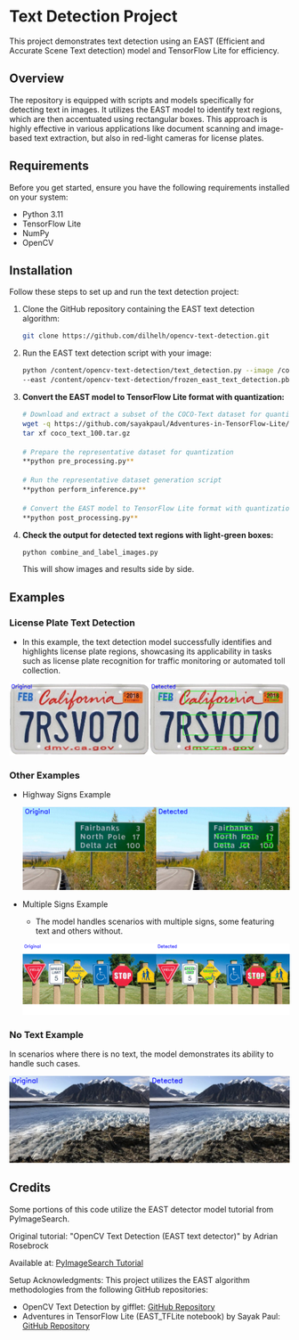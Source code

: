 # Text Detection Project

This project demonstrates text detection using an EAST (Efficient and Accurate Scene Text detection) model and TensorFlow Lite for efficiency.

## Overview

The repository is equipped with scripts and models specifically for detecting text in images. It utilizes the EAST model to identify text regions, which are then accentuated using rectangular boxes. This approach is highly effective in various applications like document scanning and image-based text extraction, but also in red-light cameras for license plates.

## Requirements

Before you get started, ensure you have the following requirements installed on your system:

- Python 3.11
- TensorFlow Lite
- NumPy
- OpenCV

## Installation

Follow these steps to set up and run the text detection project:

1. Clone the GitHub repository containing the EAST text detection algorithm:

    ```bash
    git clone https://github.com/dilhelh/opencv-text-detection.git
    ```

2. Run the EAST text detection script with your image:

    ```bash
    python /content/opencv-text-detection/text_detection.py --image /content/opencv-text-detection/images/sign.jpg \
	--east /content/opencv-text-detection/frozen_east_text_detection.pb
    ```

3. **Convert the EAST model to TensorFlow Lite format with quantization:**

    ```bash
    # Download and extract a subset of the COCO-Text dataset for quantization
    wget -q https://github.com/sayakpaul/Adventures-in-TensorFlow-Lite/releases/download/v0.11.0/coco_text_100.tar.gz
    tar xf coco_text_100.tar.gz

    # Prepare the representative dataset for quantization
    **python pre_processing.py**

    # Run the representative dataset generation script
    **python perform_inference.py**

    # Convert the EAST model to TensorFlow Lite format with quantization
    **python post_processing.py**
    ```

4. **Check the output for detected text regions with light-green boxes:**

    ```bash
    python combine_and_label_images.py
    ```

    This will show images and results side by side.

## Examples

### License Plate Text Detection

- In this example, the text detection model successfully identifies and highlights license plate regions, showcasing its applicability in tasks such as license plate recognition for traffic monitoring or automated toll collection.

![License Plate Example](Example_Images/license_plate_ex.png)

### Other Examples

- Highway Signs Example

  ![Highway Signs](Example_Images/highway_example.png)

- Multiple Signs Example
  - The model handles scenarios with multiple signs, some featuring text and others without.

  ![Signs Example](Example_Images/signs_example.png)

### No Text Example

In scenarios where there is no text, the model demonstrates its ability to handle such cases.

![No Text Example](Example_Images/no_text_example.png)

## Credits

Some portions of this code utilize the EAST detector model tutorial from PyImageSearch.

Original tutorial: "OpenCV Text Detection (EAST text detector)" by Adrian Rosebrock

Available at: [PyImageSearch Tutorial](https://www.pyimagesearch.com/2018/08/20/opencv-text-detection-east-text-detector/)

Setup Acknowledgments: This project utilizes the EAST algorithm methodologies from the following GitHub repositories:

- OpenCV Text Detection by gifflet: [GitHub Repository](https://github.com/gifflet/opencv-text-detection)
- Adventures in TensorFlow Lite (EAST_TFLite notebook) by Sayak Paul: [GitHub Repository](https://github.com/sayakpaul/Adventures-in-TensorFlow-Lite/blob/master/EAST_TFLite.ipynb)
